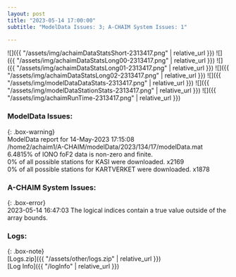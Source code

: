 ```yaml
---
layout: post
title: "2023-05-14 17:00:00"
subtitle: "ModelData Issues: 3; A-CHAIM System Issues: 1"

---
```


![]({{ "/assets/img/achaimDataStatsShort-2313417.png" | relative_url }})
![]({{ "/assets/img/achaimDataStatsLong00-2313417.png" | relative_url }})
![]({{ "/assets/img/achaimDataStatsLong01-2313417.png" | relative_url }})
![]({{ "/assets/img/achaimDataStatsLong02-2313417.png" | relative_url }})
![]({{ "/assets/img/modelDataDataStats-2313417.png" | relative_url }})
![]({{ "/assets/img/modelDataStationStats-2313417.png" | relative_url }})
![]({{ "/assets/img/achaimRunTime-2313417.png" | relative_url }})


### ModelData Issues:  
  
{: .box-warning}  
 ModelData report for 14-May-2023 17:15:08   
 /home2/achaim1/A-CHAIM/modelData/2023/134/17/modelData.mat   
 6.4815% of IONO foF2 data is non-zero and finite.   
 0% of all possible stations for KASI were downloaded. x2169   
 0% of all possible stations for KARTVERKET were downloaded. x1878   
  
### A-CHAIM System Issues:  
  
{: .box-error}  
2023-05-14 16:47:03 The logical indices contain a true value outside of the array bounds.  

### Logs:  
  
{: .box-note}  
[Logs.zip]({{ "/assets/other/logs.zip" | relative_url }})  
[Log Info]({{ "/logInfo" | relative_url }})  
